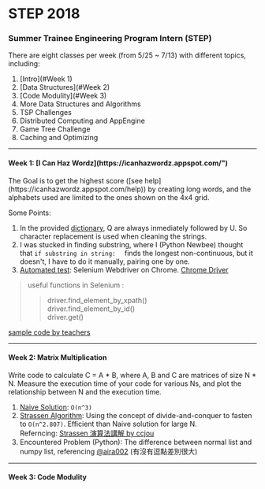 # STEP 2018 

### Summer Trainee Engineering Program Intern (STEP)
There are eight classes per week (from 5/25 ~ 7/13) with different topics, including:  
1. [Intro](#Week 1)  
2. [Data Structures](#Week 2)  
3. [Code Modulity](#Week 3)  
4. More Data Structures and Algorithms  
5. TSP Challenges  
6. Distributed Computing and AppEngine  
7. Game Tree Challenge  
8. Caching and Optimizing  

************************************
<h4 id= "week1"> Week 1: [I Can Haz Wordz](https://icanhazwordz.appspot.com/") </h4>
The Goal is to get the highest score ([see help](https://icanhazwordz.appspot.com/help)) by creating long words, and the alphabets used are limited to the ones shown on the 4x4 grid.  

Some Points:  
1. In the provided [dictionary](https://icanhazwordz.appspot.com/dictionary.words), Q are always inmediately followed by U. So character replacement is used when cleaning the strings.  
2. I was stucked in finding substring, where I (Python Newbee) thought that `` if substring in string:   `` finds the longest non-continuous, but it doesn't, I have to do it manually, pairing one by one.
3. [Automated test](https://github.com/jachline28/STEP-2018/blob/master/week1/auto.py): Selenium Webdriver on Chrome. [Chrome Driver](http://chromedriver.chromium.org/) 
> useful functions in Selenium :
> > driver.find\_element\_by\_xpath()  
> > driver.find\_element\_by\_id()  
> > driver.get()   

[sample code by teachers](https://github.com/step2018/idohazwordz)   
************************************
<h4 id= "week2">Week 2: Matrix Multiplication</h4>
Write code to calculate C = A * B, where A, B and C are matrices of size N * N. Measure the execution time of your code for various Ns, and plot the relationship between N and the execution time.


1. [Naive Solution](https://github.com/jachline28/STEP-2018/blob/master/week2/matrix.py): `O(n^3)` 
2. [Strassen Algorithm](https://github.com/jachline28/STEP-2018/blob/master/week2/Strassen.py): Using the concept of divide-and-conquer to fasten to `O(n^2.807)`. Efficient than Naive solution for large N.  
	Referncing: [Strassen 演算法講解 by ccjou](https://ccjou.wordpress.com/2013/06/04/%E5%88%86%E6%B2%BB%E7%9F%A9%E9%99%A3%E4%B9%98%E6%B3%95%E2%94%80%E2%94%80strassen-%E6%BC%94%E7%AE%97%E6%B3%95/)   
3. Encountered Problem (Python): The difference between normal list and numpy list, referencing [@aira002](https://qiita.com/aira002/items/50f0b58f57eba1ca2183) (有沒有逗點差別很大)  

************************************
<h4 id= "week3"> Week 3: Code Modulity </h4>